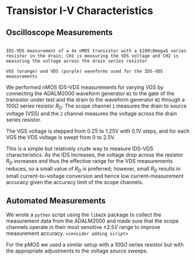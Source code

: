 # Transistor I-V Characteristics

## Oscilloscope Measurements
```{figure} img/ids_vds_4x.png

IDS-VDS measurement of a 4x nMOS transistor with a $100\Omega$ series resistor in the drain; CH1 is measuring the VDS voltage and CH2 is measuring the voltage across the drain series resistor
```

```{figure} img/vgs_vds_4x.png
VGS (orange) and VDS (purple) waveforms used for the IDS-VDS measurements
```

We performed nMOS IDS-VDS measurements for varying VGS by connecting the ADALM2000 waveform generator `W1` to the gate of the transistor under test and the drain to the waveform generator `W2` through a $100 \Omega$ series resistor $R_D$. The scope channel `1` measures the drain to source voltage (VSS) and the `2` channel measures the voltage across the drain series resistor. 

The VGS voltage is stepped from 0.25 to 1.25V with 0.1V steps, and for each VGS the VDS voltage is swept from 0 to 2.5V. 

This is a simple but relatively crude way to measure IDS-VDS characteristics. As the IDS increases, the voltage drop across the resistor $R_D$ increases and thus the effective range for the VDS measurements reduces, so a small value of $R_D$ is preferred; however, small $R_D$ results in small current-to-voltage conversion and hence low current-measurement accuracy given the accuracy limit of the scope channels. 

## Automated Measurements

We wrote a `python` script using the `libm2k` package to collect the measurement data from the ADALM2000 and made sure that the scope channels operate in their most sensitive $\pm 2.5V$ range to improve measurement accuracy. `<consider adding script>`

For the pMOS we used a similar setup with a $100 \Omega$ series resistor but with the appropriate adjustments to the voltage source sweeps. 


```{tableofcontents}
```
